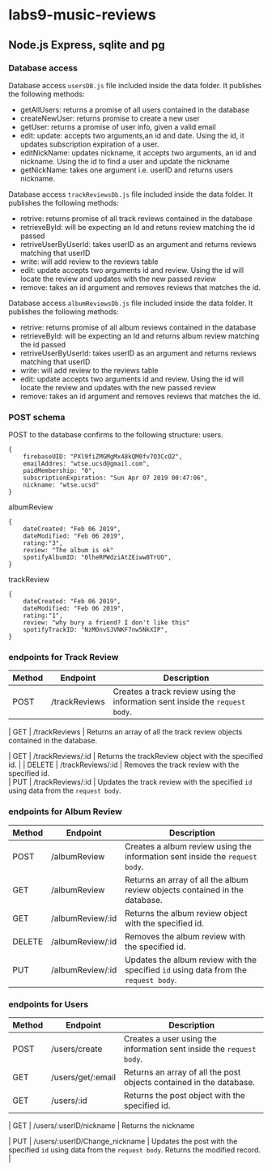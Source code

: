 # labs9-music-reviews

## Node.js Express, sqlite and pg

### Database access
Database access `usersDB.js` file included inside the data folder. It publishes the following methods: 
* getAllUsers: returns a promise of all users contained in the database
* createNewUser: returns promise to create a new user
* getUser: returns a promise of user info, given a valid email
* edit: update: accepts two arguments,an id and date. Using the id, it updates subscription expiration of a user.
* editNickName: updates nickname, it accepts two arguments, an id and nickname. Using the id to find a user and update  the nickname
* getNickName:  takes one argument i.e. userID and returns users nickname.

Database access `trackReviewsDb.js` file included inside the data folder. It publishes the following methods:
* retrive: returns promise  of all track reviews contained in the database
* retrieveById: will be expecting an Id and retuns review matching the id passed
* retriveUserByUserId: takes userID as an argument and returns reviews matching that userID
* write: will add review to the reviews table
* edit: update accepts two arguments id and review. Using the id will locate the review and updates with the new passed review
* remove: takes an id argument and removes reviews that matches the id.

Database access `albumReviewsDb.js` file included inside the data folder. It publishes the following methods:
* retrive: returns promise  of all album reviews contained in the database
* retrieveById: will be expecting an Id and returns album review matching the id passed
* retriveUserByUserId: takes userID as an argument and returns reviews matching that userID
* write: will add review to the reviews table
* edit: update accepts two arguments id and review. Using the id will locate the review and updates with the new passed review
* remove: takes an id argument and removes reviews that matches the id.

### POST schema
POST to the database confirms to the following structure:
users.
```
{
    firebaseUID: "PXl9fiZMGMgMx48kQM0fv7O3CcO2",
    emailAddres: "wtse.ucsd@gmail.com",
    paidMembership: "0",
    subscriptionExpiration: "Sun Apr 07 2019 00:47:06",
    nickname: "wtse.ucsd"
}
```
albumReview
```
{
    dateCreated: "Feb 06 2019",
    dateModified: "Feb 06 2019",
    rating:"3",
    review: "The album is ok"
    spotifyAlbumID: "0lheRPWdziAtZEiww8TrUO",
}
```
trackReview
```
{
    dateCreated: "Feb 06 2019",
    dateModified: "Feb 06 2019",
    rating:"1",
    review: "why bury a friend? I don't like this"
    spotifyTrackID: "NzMOnvSJVNKF7nw5NkXIP",
}
```


### endpoints for Track Review

| Method | Endpoint       | Description                                                                                                                |
| ------ | -------------- | -------------------------------------------------------------------------------------------------------------------------- |
| POST   | /trackReviews    | Creates a track review using the information sent inside the `request body`. 

| GET    | /trackReviews     | Returns an array of all the track review objects contained in the database. 

| GET    | /trackReviews/:id | Returns the trackReview object with the specified id.                                                                          |
| DELETE | /trackReviews/:id | Removes the track review  with the specified id.                                                    
| PUT    | /trackReviews/:id | Updates the track review with the specified `id` using data from the `request body`.             

### endpoints for Album Review

| Method | Endpoint       | Description                                                                                                               |
| ------ | -------------- | ------------------------------------------------------------------------------------------------------------------------- |
| POST   | /albumReview    | Creates a album review using the information sent inside the `request body`.                                                     |
| GET    | /albumReview     | Returns an array of all the album review objects contained in the database.                                                     |
| GET    | /albumReview/:id | Returns the album review object with the specified id.                                                                          |
| DELETE | /albumReview/:id | Removes the album review with the specified id.                                                    |
| PUT    | /albumReview/:id | Updates the album review with the specified `id` using data from the `request body`.             |

### endpoints for Users
| Method | Endpoint       | Description                                                                                                         |
| ------ | -------------- | ------------------------------------------------------------------------------------------------------------------  |
| POST   | /users/create     | Creates a user using the information sent inside the `request body`.                                                     |
| GET    | /users/get/:email     | Returns an array of all the post objects contained in the database.                                                     |
| GET    | /users/:id | Returns the post object with the specified id.  

| GET    | /users/:userID/nickname | Returns the nickname

| PUT    | /users/:userID/Change_nickname | Updates the post with the specified `id` using data from the `request body`. Returns the modified record.             |





